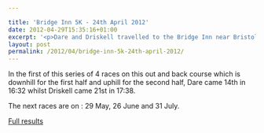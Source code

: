 ```yaml
---

title: 'Bridge Inn 5K - 24th April 2012'
date: 2012-04-29T15:35:16+01:00
excerpt: '<p>Dare and Driskell travelled to the Bridge Inn near Bristol to run in the Bridge Inn 5K..</p>'
layout: post
permalink: /2012/04/bridge-inn-5k-24th-april-2012/
---
```

In the first of this series of 4 races on this out and back course which is downhill for the first half and uphill for the second half, Dare came 14th in 16:32 whilst Driskell came 21st in 17:38.

The next races are on : 29 May, 26 June and 31 July.

<a href="https://www.bristolandwestac.org/bridge-inn-5k/" target="_blank" rel="nofollow">Full results</a>